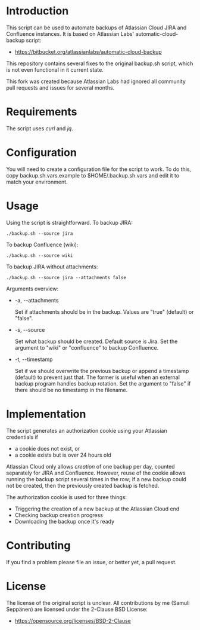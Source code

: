 # Introduction

This script can be used to automate backups of Atlassian Cloud JIRA and 
Confluence instances. It is based on Atlassian Labs' automatic-cloud-backup 
script:

* https://bitbucket.org/atlassianlabs/automatic-cloud-backup

This repository contains several fixes to the original backup.sh script, which 
is not even functional in it current state.

This fork was created because Atlassian Labs had ignored all community pull 
requests and issues for several months.

# Requirements

The script uses _curl_ and _jq_.

# Configuration

You will need to create a configuration file for the script to work. To do this, 
copy backup.sh.vars.example to $HOME/.backup.sh.vars and edit it to match your 
environment.

# Usage

Using the script is straightforward. To backup JIRA:

    ./backup.sh --source jira

To backup Confluence (wiki):

    ./backup.sh --source wiki

To backup JIRA without attachments:

    ./backup.sh --source jira --attachments false

Arguments overview:

* -a, --attachments

     Set if attachments should be in the backup. Values are "true" (default) or "false".

* -s, --source

    Set what backup should be created. Default source is Jira. Set the argument to "wiki" or "confluence" to backup Confluence.

* -t, --timestamp

    Set if we should overwrite the previous backup or append a timestamp (default) to prevent just that.
    The former is useful when an external backup program handles backup rotation.
    Set the argument to "false" if there should be no timestamp in the filename.

# Implementation

The script generates an authorization cookie using your Atlassian credentials if

* a cookie does not exist, or
* a cookie exists but is over 24 hours old

Atlassian Cloud only allows _creation_ of one backup per day, counted separately 
for JIRA and Confluence. However, reuse of the cookie allows running the backup 
script several times in the row; if a new backup could not be created, then the 
previously created backup is fetched.

The authorization cookie is used for three things:

* Triggering the creation of a new backup at the Atlassian Cloud end
* Checking backup creation progress
* Downloading the backup once it's ready

# Contributing

If you find a problem please file an issue, or better yet, a pull request.

# License

The license of the original script is unclear. All contributions by me (Samuli 
Seppänen) are licensed under the 2-Clause BSD License:

* https://opensource.org/licenses/BSD-2-Clause
